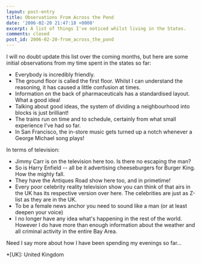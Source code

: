 ```yaml
---
layout: post-entry
title: Observations From Across the Pond
date: '2006-02-20 21:47:18 +0000'
excerpt: A list of things I've noticed whilst living in the States.
comments: closed
post_id: 2006-02-20-from_across_the_pond
---
```

I will no doubt update this list over the coming months, but here are some initial observations from my time spent in the states so far:

* Everybody is incredibly friendly.
* The ground floor is called the first floor. Whilst I can understand the reasoning, it has caused a little confusion at times.
* Information on the back of pharmaceuticals has a standardised layout. What a good idea!
* Talking about good ideas, the system of dividing a neighbourhood into blocks is just brilliant!
* The trains run on time and to schedule, certainly from what small experience I've had so far.
* In San Francisco, the in-store music gets turned up a notch whenever a George Michael song plays!

In terms of television:

* Jimmy Carr is on the television here too. Is there no escaping the man?
* So is Harry Enfield -- all be it advertising cheeseburgers for Burger King. How the mighty fall.
* They have the Antiques Road show here too, and in primetime!
* Every poor celebrity reality television show you can think of that airs in the UK has its respective version over here. The celebrities are just as Z-list as they are in the UK.
* To be a female news anchor you need to sound like a man (or at least deepen your voice)
* I no longer have any idea what's happening in the rest of the world. However I do have more than enough information about the weather and all criminal activity in the entire Bay Area.

Need I say more about how I have been spending my evenings so far...

*[UK]: United Kingdom